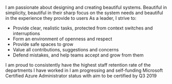I am passionate about designing and creating beautiful systems. Beautiful in simplicity, beautiful in their sharp focus on the system needs and beautiful in the experience they provide to users
As a leader, I strive to:
- Provide clear, realistic tasks, protected from context switches and interruptions
- Form an environment of openness and respect
- Provide safe spaces to grow
- Value all contributions, suggestions and concerns
- Defend mistakes, and help teams accept and grow from them

I am proud to consistently have the highest staff retention rate of the departments I have worked in
I am progressing and self-funding Microsoft Certified Azure Administrator status with aim to be certified by Q3 2019